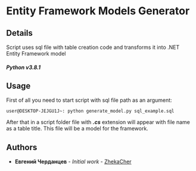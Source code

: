 # Entity Framework Models Generator

## Details
Script uses sql file with table creation code and transforms it into .NET Entity Framework model
##### Python v3.8.1
## Usage

First of all you need to start script with sql file path as an argument:
```
user@DESKTOP-JEJGU1J~: python generate_model.py sql_example.sql
```
After that in a script folder file with ***.cs*** extension will appear with file name as a table title. This file will be a model for the framework.

## Authors
* **Евгений Черданцев** - *Initial work* - [ZhekaCher](https://github.com/ZhekaCher)

